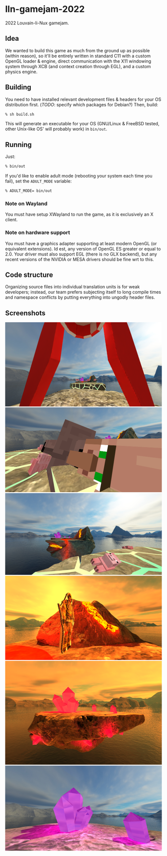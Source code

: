 # lln-gamejam-2022

2022 Louvain-li-Nux gamejam.

## Idea

We wanted to build this game as much from the ground up as possible (within reason), so it'll be entirely written in standard C11 with a custom OpenGL loader & engine, direct communication with the X11 windowing system through XCB (and context creation through EGL), and a custom physics engine.

## Building

You need to have installed relevant development files & headers for your OS distribution first. (*TODO*: specify which packages for Debian?)
Then, build:

```sh
% sh build.sh
```

This will generate an executable for your OS (GNU/Linux & FreeBSD tested, other Unix-like OS' will probably work) in `bin/out`.

## Running

Just:

```sh
% bin/out
```

If you'd like to enable adult mode (rebooting your system each time you fail), set the `ADULT_MODE` variable:

```sh
% ADULT_MODE= bin/out
```

### Note on Wayland

You must have setup XWayland to run the game, as it is exclusively an X client.

### Note on hardware support

You must have a graphics adapter supporting at least modern OpenGL (or equivalent extensions).
Id est, any version of OpenGL ES greater or equal to 2.0.
Your driver must also support EGL (there is no GLX backend), but any recent versions of the NVIDIA or MESA drivers should be fine wrt to this.

## Code structure

Organizing source files into individual translation units is for weak developers; instead, our team prefers subjecting itself to long compile times and namespace conflicts by putting everything into ungodly header files.

## Screenshots

![Entry](eyecandy/entry.png)
![Villager](eyecandy/villager.png)
![Volcano Island](eyecandy/volcano-look.png)
![Volcano](eyecandy/volcano.png)
![Crystal Island](eyecandy/island.png)
![Crystal](eyecandy/refract.png)

